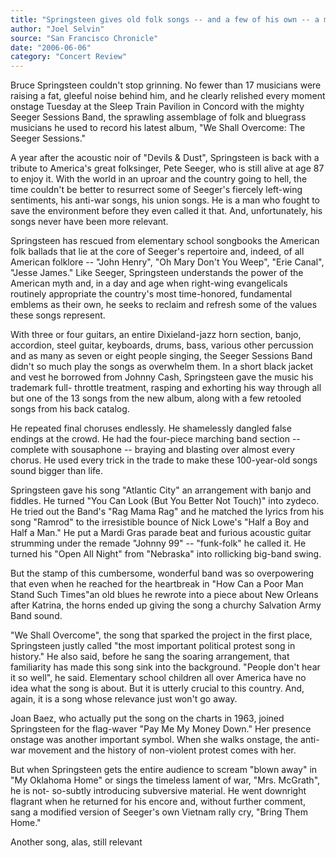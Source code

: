 ```yaml
---
title: "Springsteen gives old folk songs -- and a few of his own -- a mighty roar with his Seeger Sessions Band"
author: "Joel Selvin"
source: "San Francisco Chronicle"
date: "2006-06-06"
category: "Concert Review"
---
```


Bruce Springsteen couldn't stop grinning. No fewer than 17 musicians were raising a fat, gleeful noise behind him, and he clearly relished every moment onstage Tuesday at the Sleep Train Pavilion in Concord with the mighty Seeger Sessions Band, the sprawling assemblage of folk and bluegrass musicians he used to record his latest album, "We Shall Overcome: The Seeger Sessions."

A year after the acoustic noir of "Devils & Dust", Springsteen is back with a tribute to America's great folksinger, Pete Seeger, who is still alive at age 87 to enjoy it. With the world in an uproar and the country going to hell, the time couldn't be better to resurrect some of Seeger's fiercely left-wing sentiments, his anti-war songs, his union songs. He is a man who fought to save the environment before they even called it that. And, unfortunately, his songs never have been more relevant.

Springsteen has rescued from elementary school songbooks the American folk ballads that lie at the core of Seeger's repertoire and, indeed, of all American folklore -- "John Henry", "Oh Mary Don't You Weep", "Erie Canal", "Jesse James." Like Seeger, Springsteen understands the power of the American myth and, in a day and age when right-wing evangelicals routinely appropriate the country's most time-honored, fundamental emblems as their own, he seeks to reclaim and refresh some of the values these songs represent.

With three or four guitars, an entire Dixieland-jazz horn section, banjo, accordion, steel guitar, keyboards, drums, bass, various other percussion and as many as seven or eight people singing, the Seeger Sessions Band didn't so much play the songs as overwhelm them. In a short black jacket and vest he borrowed from Johnny Cash, Springsteen gave the music his trademark full- throttle treatment, rasping and exhorting his way through all but one of the 13 songs from the new album, along with a few retooled songs from his back catalog.

He repeated final choruses endlessly. He shamelessly dangled false endings at the crowd. He had the four-piece marching band section -- complete with sousaphone -- braying and blasting over almost every chorus. He used every trick in the trade to make these 100-year-old songs sound bigger than life.

Springsteen gave his song "Atlantic City" an arrangement with banjo and fiddles. He turned "You Can Look (But You Better Not Touch)" into zydeco. He tried out the Band's "Rag Mama Rag" and he matched the lyrics from his song "Ramrod" to the irresistible bounce of Nick Lowe's "Half a Boy and Half a Man." He put a Mardi Gras parade beat and furious acoustic guitar strumming under the remade "Johnny 99" -- "funk-folk" he called it. He turned his "Open All Night" from "Nebraska" into rollicking big-band swing.

But the stamp of this cumbersome, wonderful band was so overpowering that even when he reached for the heartbreak in "How Can a Poor Man Stand Such Times"an old blues he rewrote into a piece about New Orleans after Katrina, the horns ended up giving the song a churchy Salvation Army Band sound.

"We Shall Overcome", the song that sparked the project in the first place, Springsteen justly called "the most important political protest song in history." He also said, before he sang the soaring arrangement, that familiarity has made this song sink into the background. "People don't hear it so well", he said. Elementary school children all over America have no idea what the song is about. But it is utterly crucial to this country. And, again, it is a song whose relevance just won't go away.

Joan Baez, who actually put the song on the charts in 1963, joined Springsteen for the flag-waver "Pay Me My Money Down." Her presence onstage was another important symbol. When she walks onstage, the anti-war movement and the history of non-violent protest comes with her.

But when Springsteen gets the entire audience to scream "blown away" in "My Oklahoma Home" or sings the timeless lament of war, "Mrs. McGrath", he is not- so-subtly introducing subversive material. He went downright flagrant when he returned for his encore and, without further comment, sang a modified version of Seeger's own Vietnam rally cry, "Bring Them Home."

Another song, alas, still relevant
